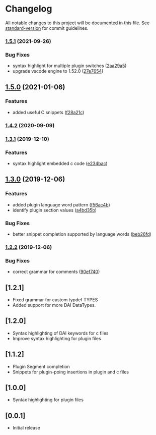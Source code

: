 # Changelog

All notable changes to this project will be documented in this file. See [standard-version](https://github.com/conventional-changelog/standard-version) for commit guidelines.

### [1.5.1](https://github.com/vivekvjn/dai-plugin/compare/v1.5.0...v1.5.1) (2021-09-26)


### Bug Fixes

* syntax highlight for multiple plugin switches ([2aa29a5](https://github.com/vivekvjn/dai-plugin/commit/2aa29a51ed6313bc8c0efaa6b672c670feef3d2a))
* upgrade vscode engine to 1.52.0 ([27e7654](https://github.com/vivekvjn/dai-plugin/commit/27e7654b0355708c3328b352ca63d3d864ab11ad))

## [1.5.0](https://github.com/vivekvjn/dai-plugin/compare/v1.4.2...v1.5.0) (2021-01-06)


### Features

* added useful C snippets ([f28a21c](https://github.com/vivekvjn/dai-plugin/commit/f28a21cdeb7e113d8b94eadfe8caad05c2f5c2a5))

### [1.4.2](https://github.com/vivekvjn/dai-plugin/compare/v1.4.1...v1.4.2) (2020-09-09)

### [1.3.1](https://github.com/vivekvjn/dai-plugin/compare/v1.3.0...v1.3.1) (2019-12-10)


### Features

* syntax highlight embedded c code ([e234bac](https://github.com/vivekvjn/dai-plugin/commit/e234bac89495be9bbf5edaf918ea5ad2388be499))

## [1.3.0](https://github.com/vivekvjn/dai-plugin/compare/v1.2.2...v1.3.0) (2019-12-06)


### Features

* added plugin language word pattern ([f56ac4b](https://github.com/vivekvjn/dai-plugin/commit/f56ac4b58f07f1ef7cfa82ddc16c23bded2f1b0a))
* identify plugin section values ([a4bd35b](https://github.com/vivekvjn/dai-plugin/commit/a4bd35bce65e32ce698a272a36f7e223c89e2a59))


### Bug Fixes

* better snippet completion supported by language words ([beb26fd](https://github.com/vivekvjn/dai-plugin/commit/beb26fd462340ee69fba714cd155cd98ebe48e76))

### [1.2.2](https://github.com/vivekvjn/dai-plugin/compare/v1.2.1...v1.2.2) (2019-12-06)


### Bug Fixes

* correct grammar for comments ([90ef740](https://github.com/vivekvjn/dai-plugin/commit/90ef740cab9010d0d7504abee337380e400f1b38))

## [1.2.1]

- Fixed grammar for custom typdef TYPES
- Added support for more DAI DataTypes.

## [1.2.0]

- Syntax highlighting of DAI keywords for c files
- Improve syntax highlighting for plugin files

## [1.1.2]

- Plugin Segment completion
- Snippets for plugin-poing insertions in plugin and c files

## [1.0.0]

- Syntax highlighting for plugin files

## [0.0.1]

- Initial release
